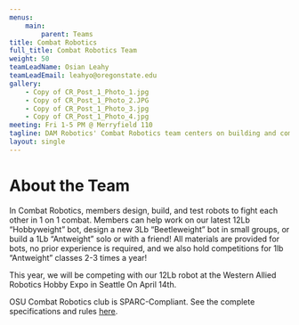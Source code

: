 ```yaml
---
menus: 
    main:
        parent: Teams
title: Combat Robotics
full_title: Combat Robotics Team
weight: 50
teamLeadName: Osian Leahy
teamLeadEmail: leahyo@oregonstate.edu
gallery:
    - Copy of CR_Post_1_Photo_1.jpg
    - Copy of CR_Post_1_Photo_2.JPG
    - Copy of CR_Post_1_Photo_3.jpg
    - Copy of CR_Post_1_Photo_4.jpg
meeting: Fri 1-5 PM @ Merryfield 110
tagline: DAM Robotics' Combat Robotics team centers on building and competing with lightweight robots.
layout: single
---
```


# About the Team

In Combat Robotics, members design, build, and test robots to fight each other in 1 on 1 combat. Members can help work on our latest 12Lb “Hobbyweight” bot, design a new 3Lb “Beetleweight” bot in small groups, or build a 1Lb “Antweight” solo or with a friend! All materials are provided for bots, no prior experience is required, and we also hold competitions for 1lb “Antweight” classes 2-3 times a year!

This year, we will be competing with our 12Lb robot at the Western Allied Robotics Hobby Expo in Seattle On April 14th.

OSU Combat Robotics club is SPARC-Compliant. See the complete specifications and rules [here](./sparc).


<!-- # Getting Involved

Lorem ipsum dolor sit amet, consectetur adipiscing elit, sed do eiusmod tempor incididunt ut labore et dolore magna aliqua. Ut enim ad minim veniam, quis nostrud exercitation ullamco laboris nisi ut aliquip ex ea commodo consequat. 

# Something Else

Lorem ipsum dolor sit amet, consectetur adipiscing elit, sed do eiusmod tempor incididunt ut labore et dolore magna aliqua. Ut enim ad minim veniam, quis nostrud exercitation ullamco laboris nisi ut aliquip ex ea commodo consequat. Duis aute irure dolor in reprehenderit in voluptate velit esse cillum dolore eu fugiat nulla pariatur.  -->
